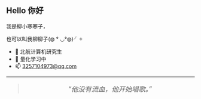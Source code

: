 ## Hello 你好

我是柳小寒寒子，

也可以叫我柳柳子(◍  ° ◡°◍)╯✧

- 🔭 北航计算机研究生
- 🌱 量化学习中
- 📫 3257104973@qq.com

---

<blockquote style="text-align: center; font-size: 18px;">
<em>“他没有流血，他开始唱歌。”</em>
</blockquote>









